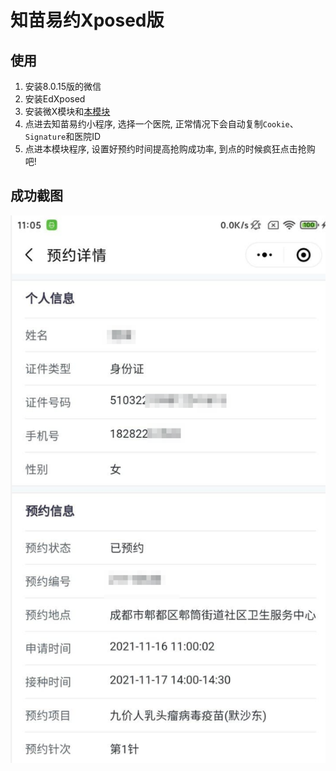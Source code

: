 # 知苗易约Xposed版

## 使用

1. 安装8.0.15版的微信
2. 安装EdXposed
3. 安装微X模块和[本模块](https://github.com/zzyandzzy/xp-zhimiao/releases/download/1.0/app-release.apk)
4. 点进去知苗易约小程序, 选择一个医院, 正常情况下会自动复制`Cookie`、`Signature`和医院ID
5. 点进本模块程序, 设置好预约时间提高抢购成功率, 到点的时候疯狂点击抢购吧!

## 成功截图

![s1](./static/2022-01-17_15-10_1.png)